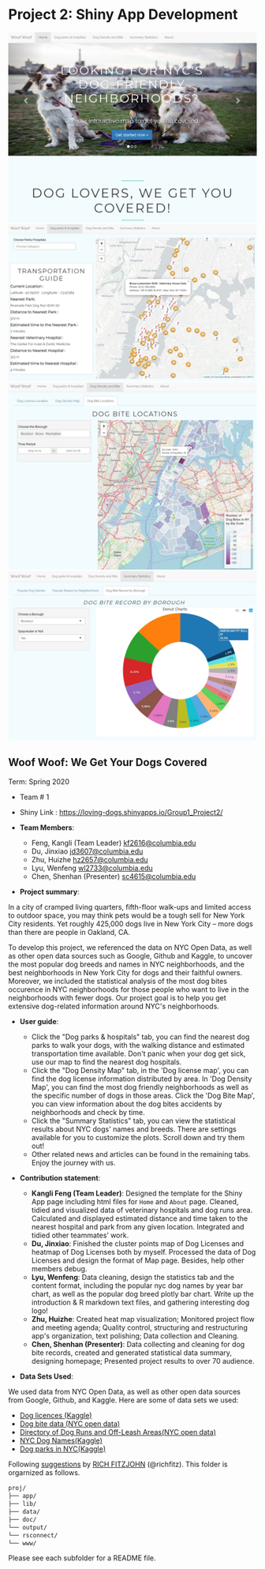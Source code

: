 # Project 2: Shiny App Development

![screenshot](doc/figs/home1.png)
![screenshot](doc/figs/dog.park1.JPG)
![screenshot](doc/figs/dog.bite1.JPG)
![screenshot](doc/figs/dog_stat1.JPG)


## Woof Woof: We Get Your Dogs Covered
Term: Spring 2020

+ Team # 1

+ Shiny Link : https://loving-dogs.shinyapps.io/Group1_Project2/

+ **Team Members**: 
    + Feng, Kangli (Team Leader) [kf2616@columbia.edu](kf2616@columbia.edu)
	+ Du, Jinxiao [jd3607@columbia.edu](jd3607@columbia.edu)
	+ Zhu, Huizhe [hz2657@columbia.edu](hz2657@columbia.edu)
	+ Lyu, Wenfeng [wl2733@columbia.edu](wl2733@columbia.edu)
	+ Chen, Shenhan (Presenter) [sc4615@columbia.edu](sc4615@columbia.edu)

+ **Project summary**: 

In a city of cramped living quarters, fifth-floor walk-ups and limited access to outdoor space, you may think pets would be a tough sell for New York City residents. Yet roughly 425,000 dogs live in New York City – more dogs than there are people in Oakland, CA.

To develop this project, we referenced the data on NYC Open Data, as well as other open data sources such as Google, Github and Kaggle, to uncover the most popular dog breeds and names in NYC neighborhoods, and the best neighborhoods in New York City for dogs and their faithful owners. Moreover, we included the statistical analysis of the most dog bites occurence in NYC neighborhoods for those people who want to live in the neighborhoods with fewer dogs. Our project goal is to help you get extensive dog-related information around NYC's neighborhoods.

+ **User guide**: 
    + Click the "Dog parks & hospitals" tab, you can find the nearest dog parks to walk your dogs, with the walking distance and estimated transportation time available. Don't panic when your dog get sick, use our map to find the nearest dog hospitals.
    + Click the "Dog Density Map" tab, in the 'Dog license map', you can find the dog license information distributed by area. In 'Dog Density Map', you can find the most dog friendly neighborhoods as well as the specific number of dogs in those areas. Click the 'Dog Bite Map', you can view information about the dog bites accidents by neighborhoods and check by time.
    + Click the "Summary Statistics" tab, you can view the statistical results about NYC dogs' names and breeds. There are settings available for you to customize the plots. Scroll down and try them out!
    + Other related news and articles can be found in the remaining tabs. Enjoy the journey with us.


+ **Contribution statement**:
    + **Kangli Feng (Team Leader)**: Designed the template for the Shiny App page including html files for `Home` and `About` page. Cleaned, tidied and visualized data of veterinary hospitals and dog runs area. Calculated and displayed estimated distance and time taken to the nearest hospital and park from any given location. Integrated and tidied other teammates’ work. 
    + **Du, Jinxiao**: Finished the cluster points map of Dog Licenses and heatmap of Dog Licenses both by myself. Processed the data of Dog Licenses and design the format of Map page. Besides, help other members debug.
    + **Lyu, Wenfeng**: Data cleaning, design the statistics tab and the content format, including the popular nyc dog names by year bar chart, as well as the popular dog breed plotly bar chart. Write up the introduction & R markdown text files, and gathering interesting dog logo!
    + **Zhu, Huizhe**: Created heat map visualization; Monitored project flow and meeting agenda; Quality control, structuring and restructuring app's organization, text polishing; Data collection and Cleaning.
    + **Chen, Shenhan (Presenter)**: Data collecting and cleaning for dog bite records, created and generated statistical data summary, designing homepage; Presented project results to over 70 audience.

+ **Data Sets Used**:

We used data from NYC Open Data, as well as other open data sources from Google, Github, and Kaggle. Here are some of data sets we used:
+ [Dog licences (Kaggle)](https://www.kaggle.com/puppygogo/nyc-active-dog-licenses)
+ [Dog bite data (NYC open data)](https://data.cityofnewyork.us/Health/DOHMH-Dog-Bite-Data/rsgh-akpg/data)
+ [Directory of Dog Runs and Off-Leash Areas(NYC open data)](https://data.cityofnewyork.us/Recreation/Directory-of-Dog-Runs-and-Off-Leash-Areas/ipbu-mtcs)
+ [NYC Dog Names(Kaggle)](https://www.kaggle.com/new-york-city/nyc-dog-names)
+ [Dog parks in NYC(Kaggle)](https://www.kaggle.com/new-york-city/dog-parks-of-nyc)

Following [suggestions](http://nicercode.github.io/blog/2013-04-05-projects/) by [RICH FITZJOHN](http://nicercode.github.io/about/#Team) (@richfitz). This folder is orgarnized as follows.

```
proj/
├── app/
├── lib/
├── data/
├── doc/
└── output/
└── rsconnect/
└── www/
```

Please see each subfolder for a README file.

